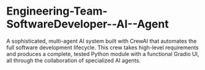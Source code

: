 # Engineering-Team-SoftwareDeveloper--AI--Agent
A sophisticated, multi-agent AI system built with CrewAI that automates the full software development lifecycle. This crew takes high-level requirements and produces a complete, tested Python module with a functional Gradio UI, all through the collaboration of specialized AI agents.
